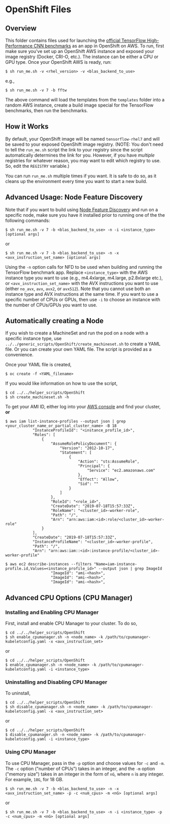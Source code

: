 # OpenShift Files

## Overview

This folder contains files used for launching the [official TensorFlow High-Performance CNN benchmarks](https://github.com/tensorflow/benchmarks/tree/master/scripts/tf_cnn_benchmarks) as an app in OpenShift on AWS. To run, first make sure you've set up an OpenShift AWS instance and exposed your image registry (Docker, CRI-O, etc.). The instance can be either a CPU or GPU type. Once your OpenShift AWS is ready, run:

```
$ sh run_me.sh -v <rhel_version> -v <blas_backend_to_use>
```

e.g.,

```
$ sh run_me.sh -v 7 -b fftw
```

The above command will load the templates from the `templates` folder into a random AWS instance, create a build image special for the TensorFlow benchmarks, then run the benchmarks.

## How it Works

By default, your OpenShift image will be named `tensorflow-rhel7` and will be saved to your exposed OpenShift image registry. (NOTE: You don't need to tell the `run_me.sh` script the link to your registry since the script automatically determines the link for you. However, if you have *multiple* registries for whatever reason, you may want to edit which registry to use. So, edit the `REGISTRY` variable.)

You can run `run_me.sh` multiple times if you want. It is safe to do so, as it cleans up the environment every time you want to start a new build.

## Advanced Usage: Node Feature Discovery

Note that if you want to build using [Node Feature Discovery](https://github.com/kubernetes-sigs/node-feature-discovery/) and run on a specific node, make sure you have it installed prior to running one of the the following commands:

```
$ sh run_me.sh -v 7 -b <blas_backend_to_use> -n -i <instance_type> [optional args]
```
or

```
$ sh run_me.sh -v 7 -b <blas_backend_to_use> -n -x <avx_instruction_set_name> [optional args]
```

Using the `-n` option calls for NFD to be used when building and running the TensorFlow benchmark app. Replace `<instance_type>` with the AWS instance type you want to use (e.g., m4.4xlarge, m4.large, p2.8xlarge etc.), or `<avx_instruction_set_name>` with the AVX instructions you want to use (either `no_avx`, `avx`, `avx2`, or `avx512`). Note that you cannot use both an instance type and AVX instructions at the same time. If you want to use a specific number of CPUs or GPUs, then use `-i` to choose an instance with the number of CPUs/GPUs you want to use.

## Automatically creating a Node

If you wish to create a MachineSet and run the pod on a node with a specific instance type, use `../../generic_scripts/OpenShift/create_machineset.sh` to create a YAML file. Or you can create your own YAML file. The script is provided as a convenience.

Once your YAML file is created,

```
$ oc create -f <YAML_filename>
```

If you would like information on how to use the script,

```
$ cd ../../helper_scripts/OpenShift
$ sh create_machineset.sh -h
```

To get your AMI ID, either log into your [AWS console](https://aws.amazon.com/console/) and find your cluster, **or** 

```
$ aws iam list-instance-profiles --output json | grep <your_cluster_name_or_partial_cluster_name> -B 18
            "InstanceProfileId": "<instance_profile_id>", 
            "Roles": [
                {
                    "AssumeRolePolicyDocument": {
                        "Version": "2012-10-17", 
                        "Statement": [
                            {
                                "Action": "sts:AssumeRole", 
                                "Principal": {
                                    "Service": "ec2.amazonaws.com"
                                }, 
                                "Effect": "Allow", 
                                "Sid": ""
                            }
                        ]
                    }, 
                    "RoleId": "<role_id>", 
                    "CreateDate": "2019-07-18T15:57:33Z", 
                    "RoleName": "<cluster_id>-worker-role", 
                    "Path": "/", 
                    "Arn": "arn:aws:iam:<id>:role/<cluster_id>-worker-role"
                }
            ], 
            "CreateDate": "2019-07-18T15:57:33Z", 
            "InstanceProfileName": "<cluster_id>-worker-profile", 
            "Path": "/", 
            "Arn": "arn:aws:iam::<id>:instance-profile/<cluster_id>-worker-profile"

$ aws ec2 describe-instances --filters "Name=iam-instance-profile.id,Values=<instance_profile_id>" --output json | grep ImageId
                    "ImageId": "ami-<hash>", 
                    "ImageId": "ami-<hash>", 
                    "ImageId": "ami-<hash>", 
```

## Advanced CPU Options (CPU Manager)

### Installing and Enabling CPU Manager

First, install and enable CPU Manager to your cluster. To do so,

```
$ cd ../../helper_scripts/OpenShift
$ sh enable_cpumanager.sh -n <node_name> -k /path/to/cpumanager-kubeletconfig.yaml -x <avx_instruction_set>
```

or

```
$ cd ../../helper_scripts/OpenShift
$ enable_cpumanager.sh -n <node_name> -k /path/to/cpumanager-kubeletconfig.yaml -i <instance_type>
```

### Uninstalling and Disabling CPU Manager

To uninstall,

```
$ cd ../../helper_scripts/OpenShift
$ sh disable_cpumanager.sh -n <node_name> -k /path/to/cpumanager-kubeletconfig.yaml -x <avx_instruction_set>
```

or

```
$ cd ../../helper_scripts/OpenShift
$ disable_cpumanager.sh -n <node_name> -k /path/to/cpumanager-kubeletconfig.yaml -i <instance_type>
```

### Using CPU Manager

To use CPU Manager, pass in the `-p` option and choose values for `-c` and `-m`. The `-c` option ("number of CPUs") takes in an integer, and the `-m` option ("memory size") takes in an integer in the form of `nG`, where `n` is any integer. For example, `18G`, for 18 GB.


```
$ sh run_me.sh -v 7 -b <blas_backend_to_use> -n -x <avx_instruction_set_name> -p -c <num_cpus> -m <nG> [optional args]
```

or

```
$ sh run_me.sh -v 7 -b <blas_backend_to_use> -n -i <instance_type> -p -c <num_cpus> -m <nG> [optional args]
```
